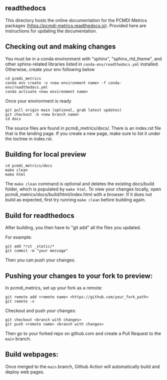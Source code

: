 readthedocs
-----------
This directory hosts the online documentation for the PCMDI Metrics packages (https://pcmdi-metrics.readthedocs.io). Provided here are instructions for updating the documentation.

Checking out and making changes
-------------------------------

You must be in a conda environment with "sphinx", "sphinx_rtd_theme", and other sphinx-related libraries listed in `conda-env/readthedocs.yml` installed. Otherwise, create your env following below
```
cd pcmdi_metrics
conda env create -n <new environment name> -f conda-env/readthedocs.yml
conda activate <new environment name>
```
Once your environment is ready
```
git pull origin main (optional, grab latest updates)
git checkout -b <new branch name>
cd docs
```
The source files are found in pcmdi_metrics/docs/. There is an index.rst file that is the landing page. If you create a new page, make sure to list it under the toctree in index.rst.

Building for local preview
--------------------------
```
cd pcmdi_metrics/docs
make clean
make html
```
The `make clean` command is optional and deletes the existing docs/build folder, which is populated by `make html`.
To view your changes locally, open pcmdi_metrics/docs/build/html/index.html with a browser. If it does not build as expected, first try running `make clean` before building again.

Build for readthedocs
---------------------
After building, you then have to "git add" all the files you updated.

For example:
```
git add *rst _static/*
git commit -m "your message"
```
Then you can push your changes.

Pushing your changes to your fork to preview:
---------------------------------------------
In pcmdi_metrics, set up your fork as a remote:
```
git remote add <remote name> <https://github.com/your_fork_path>
git remote -v
```
Checkout and push your changes:
```
git checkout <branch with changes>
git push <remote name> <branch with changes>
```
Then go to your forked repo on github.com and create a Pull Request to the `main` branch. 

Build webpages:
---------------
Once merged to the `main` branch, Github Action will automatically build and deploy web pages.

